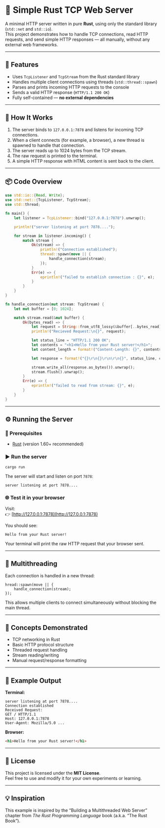 # 🦀 Simple Rust TCP Web Server

A minimal HTTP server written in pure **Rust**, using only the standard library (`std::net` and `std::io`).  
This project demonstrates how to handle TCP connections, read HTTP requests, and send simple HTTP responses — all manually, without any external web frameworks.

---

## 🚀 Features

- Uses `TcpListener` and `TcpStream` from the Rust standard library  
- Handles multiple client connections using threads (`std::thread::spawn`)  
- Parses and prints incoming HTTP requests to the console  
- Sends a valid HTTP response (`HTTP/1.1 200 OK`)  
- Fully self-contained — **no external dependencies**

---

## 🧠 How It Works

1. The server binds to `127.0.0.1:7878` and listens for incoming TCP connections.  
2. When a client connects (for example, a browser), a new thread is spawned to handle that connection.  
3. The server reads up to 1024 bytes from the TCP stream.  
4. The raw request is printed to the terminal.  
5. A simple HTTP response with HTML content is sent back to the client.  

---

## 📦 Code Overview

```rust
use std::io::{Read, Write};
use std::net::{TcpListener, TcpStream};
use std::thread;

fn main() {
    let listener = TcpListener::bind("127.0.0.1:7878").unwrap();

    println!("server listening at port 7878....");

    for stream in listener.incoming() {
        match stream {
            Ok(stream) => {
                println!("Connection established");
                thread::spawn(move || {
                    handle_connection(stream);
                });
            }
            Err(e) => {
                eprintln!("failed to establish connection : {}", e);
            }
        }
    }
}

fn handle_connection(mut stream: TcpStream) {
    let mut buffer = [0; 1024];

    match stream.read(&mut buffer) {
        Ok(bytes_read) => {
            let request = String::from_utf8_lossy(&buffer[..bytes_read]);
            println!("Recieved Request:\n{}", request);

            let status_line = "HTTP/1.1 200 OK";
            let contents = "<h1>Hello from your Rust server!</h1>";
            let content_length = format!("Content-Length: {}", contents.len());

            let response = format!("{}\r\n{}\r\n\r\n{}", status_line, content_length, contents);

            stream.write_all(response.as_bytes()).unwrap();
            stream.flush().unwrap();
        }
        Err(e) => {
            eprintln!("failed to read from stream: {}", e);
        }
    }
}
```

---

## ⚙️ Running the Server

### 🧩 Prerequisites
- [Rust](https://www.rust-lang.org/tools/install) (version 1.60+ recommended)

### ▶️ Run the server

```bash
cargo run
```

The server will start and listen on port `7878`:
```
server listening at port 7878....
```

### 🌐 Test it in your browser

Visit:  
👉 [http://127.0.0.1:7878](http://127.0.0.1:7878)

You should see:
```
Hello from your Rust server!
```

Your terminal will print the raw HTTP request that your browser sent.

---

## 🧵 Multithreading

Each connection is handled in a new thread:
```rustt
hread::spawn(move || {
    handle_connection(stream);
});
```
This allows multiple clients to connect simultaneously without blocking the main thread.

---

## 🧰 Concepts Demonstrated

- TCP networking in Rust  
- Basic HTTP protocol structure  
- Threaded request handling  
- Stream reading/writing  
- Manual request/response formatting

---

## 🧪 Example Output

**Terminal:**
```
server listening at port 7878....
Connection established
Received Request:
GET / HTTP/1.1
Host: 127.0.0.1:7878
User-Agent: Mozilla/5.0 ...
```

**Browser:**
```html
<h1>Hello from your Rust server!</h1>
```

---

## 📄 License
This project is licensed under the **MIT License**.  
Feel free to use and modify it for your own experiments or learning.

---

## 💡 Inspiration
This example is inspired by the “Building a Multithreaded Web Server” chapter from *The Rust Programming Language* book (a.k.a. “The Rust Book”).
